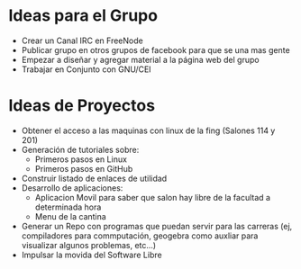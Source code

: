 Ideas para el Grupo
===================

- Crear un Canal IRC en FreeNode
- Publicar grupo en otros grupos de facebook para que se una mas gente
- Empezar a diseñar y agregar material a la página web del grupo
- Trabajar en Conjunto con GNU/CEI

Ideas de Proyectos
==================
- Obtener el acceso a las maquinas con linux de la fing (Salones 114 y 201)
- Generación de tutoriales sobre:
  - Primeros pasos en Linux
  - Primeros pasos en GitHub
- Construir listado de enlaces de utilidad
- Desarrollo de aplicaciones:
  - Aplicacion Movil para saber que salon hay libre de la facultad a determinada hora
  - Menu de la cantina
- Generar un Repo con programas que puedan servir para las carreras (ej, compiladores para commputación, geogebra como auxliar para visualizar algunos problemas, etc...)
- Impulsar la movida del Software Libre
